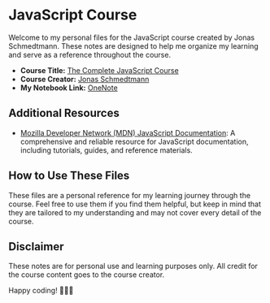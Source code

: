 # JavaScript Course

Welcome to my personal files for the JavaScript course created by Jonas Schmedtmann. These notes are designed to help me organize my learning and serve as a reference throughout the course.

- **Course Title:** [The Complete JavaScript Course](https://#)
- **Course Creator:** [Jonas Schmedtmann](https://#)
- **My Notebook Link:** [OneNote](https://1drv.ms/o/s!Akt357BkRuzmgXEeG6wXxydcK6Kr?e=edau87) 

## Additional Resources

- [Mozilla Developer Network (MDN) JavaScript Documentation](https://developer.mozilla.org/en-US/docs/Web/JavaScript): A comprehensive and reliable resource for JavaScript documentation, including tutorials, guides, and reference materials.

## How to Use These Files

These files are a personal reference for my learning journey through the course. Feel free to use them if you find them helpful, but keep in mind that they are tailored to my understanding and may not cover every detail of the course.

## Disclaimer

These notes are for personal use and learning purposes only. All credit for the course content goes to the course creator.

Happy coding! 👩🏻‍💻
